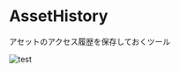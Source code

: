 # AssetHistory
アセットのアクセス履歴を保存しておくツール

![test](https://raw.github.com/hiroki-kitahara/AssetHistory/wiki/image/AssetHistory_0.png "test")
